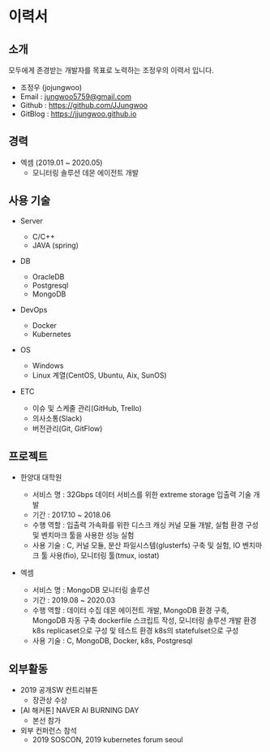 # 이력서

## 소개

모두에게 존경받는 개발자를 목표로 노력하는 조정우의 이력서 입니다.

- 조정우 (jojungwoo)
- Email : jungwoo5759@gmail.com
- Github : https://github.com/JJungwoo
- GitBlog : https://jjungwoo.github.io

## 경력
- 엑셈 (2019.01 ~ 2020.05)
  - 모니터링 솔루션 데몬 에이전트 개발
  
## 사용 기술
- Server 
  - C/C++
  - JAVA (spring)
  
- DB
  - OracleDB
  - Postgresql
  - MongoDB

- DevOps
  - Docker
  - Kubernetes
  
- OS
  - Windows
  - Linux 계열(CentOS, Ubuntu, Aix, SunOS)
  
- ETC
  - 이슈 및 스케줄 관리(GitHub, Trello)
  - 의사소통(Slack)
  - 버전관리(Git, GitFlow)
  
  
## 프로젝트

- 한양대 대학원
  - 서비스 명 : 32Gbps 데이터 서비스를 위한 extreme storage 입출력 기술 개발
  - 기간 : 2017.10 ~ 2018.06
  - 수행 역할 : 입출력 가속화를 위한 디스크 캐싱 커널 모듈 개발, 실험 환경 구성 및 벤치마크 툴을 사용한 성능 실험
  - 사용 기술 : C, 커널 모듈, 분산 파일시스템(glusterfs) 구축 및 실험, IO 벤치마크 툴 사용(fio), 모니터링 툴(tmux, iostat)

- 엑셈
  - 서비스 명 : MongoDB 모니터링 솔루션
  - 기간 : 2019.08 ~ 2020.03
  - 수행 역할 : 데이터 수집 데몬 에이전트 개발, MongoDB 환경 구축, MongoDB 자동 구축 dockerfile 스크립트 작성, 모니터링 솔루션 개발 환경 k8s replicaset으로 구성 및 테스트 환경 k8s의 statefulset으로 구성
  - 사용 기술 : C, MongoDB, Docker, k8s, Postgresql

## 외부활동

- 2019 공개SW 컨트리뷰톤
  - 장관상 수상
- [AI 해커톤] NAVER AI BURNING DAY
  - 본선 참가
- 외부 컨퍼런스 참석
  - 2019 SOSCON, 2019 kubernetes forum seoul



